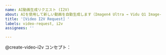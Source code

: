 ```yaml
---
name: AI動画生成リクエスト (I2V)
about: AIを使用して新しい動画を自動生成します（Imagen4 Ultra → Vidu Q1 Image-to-Video）
title: '[Video I2V Request] '
labels: video-request, i2v
assignees: ''

---
```


@create-video-i2v
コンセプト：